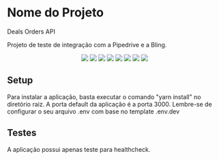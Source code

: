# Nome do Projeto
Deals Orders API

Projeto de teste de integração com a Pipedrive e a Bling.

<p align="center">
    <img src="https://img.shields.io/badge/TypeScript-007ACC?style=for-the-badge&logo=typescript&logoColor=white" /> 
    <img src="https://img.shields.io/badge/MongoDB-white?style=for-the-badge&logo=mongodb&logoColor=4EA94B" /> 
    <img src="https://img.shields.io/badge/Node.js-339933?style=for-the-badge&logo=nodedotjs&logoColor=white" /> 
    <img src="https://img.shields.io/badge/Yarn-2C8EBB?style=for-the-badge&logo=yarn&logoColor=white"/> 
    <img src="https://img.shields.io/badge/Postman-FF6C37?style=for-the-badge&logo=Postman&logoColor=white"> 
    <img src="https://img.shields.io/badge/Swagger-85EA2D?style=for-the-badge&logo=Swagger&logoColor=white"> 
    <img src="https://img.shields.io/badge/eslint-3A33D1?style=for-the-badge&logo=eslint&logoColor=white"> 
    <img src="https://img.shields.io/badge/prettier-1A2C34?style=for-the-badge&logo=prettier&logoColor=F7BA3E"> 
</p>

## Setup

Para instalar a aplicação, basta executar o comando "yarn install" no diretório raiz. A porta default da aplicação é a porta 3000. Lembre-se de configurar o seu arquivo .env com base no template .env.dev

## Testes
A aplicação possui apenas teste para healthcheck.